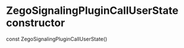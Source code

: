 


# ZegoSignalingPluginCallUserState constructor






const
ZegoSignalingPluginCallUserState()












